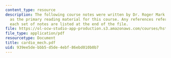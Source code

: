 ```yaml
---
content_type: resource
description: The following course notes were written by Dr. Roger Mark. These serve
  as the primary reading material for this course. Any references referred to within
  each set of notes are listed at the end of the file.
file: https://ol-ocw-studio-app-production.s3.amazonaws.com/courses/hst-542j-quantitative-physiology-organ-transport-systems-spring-2004/939ee5debbb5d5de4ebf86ebd010b0b7_cardio_mech.pdf
file_type: application/pdf
resourcetype: Document
title: cardio_mech.pdf
uid: 939ee5de-bbb5-d5de-4ebf-86ebd010b0b7
---
```

